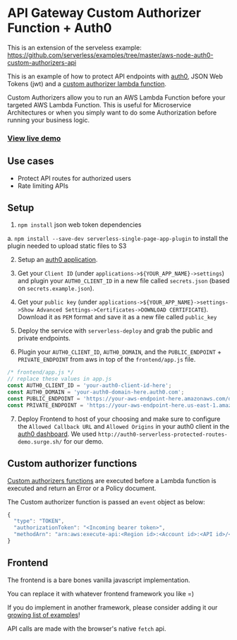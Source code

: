 # API Gateway Custom Authorizer Function + Auth0

This is an extension of the serveless example: https://github.com/serverless/examples/tree/master/aws-node-auth0-custom-authorizers-api

This is an example of how to protect API endpoints with [auth0](https://auth0.com/), JSON Web Tokens (jwt) and a [custom authorizer lambda function](https://serverless.com/framework/docs/providers/aws/events/apigateway#http-endpoints-with-custom-authorizers).

Custom Authorizers allow you to run an AWS Lambda Function before your targeted AWS Lambda Function. This is useful for Microservice Architectures or when you simply want to do some Authorization before running your business logic.

### [View live demo](http://auth0-serverless-protected-routes-demo.surge.sh/)

## Use cases

- Protect API routes for authorized users
- Rate limiting APIs

## Setup

1. `npm install` json web token dependencies

a. `npm install --save-dev serverless-single-page-app-plugin` to install the plugin needed to upload static files to S3

2. Setup an [auth0 application](https://auth0.com/docs/applications).

3. Get your `Client ID` (under `applications->${YOUR_APP_NAME}->settings`) and plugin your `AUTH0_CLIENT_ID` in a new file called `secrets.json` (based on `secrets.example.json`).

4. Get your `public key` (under `applications->${YOUR_APP_NAME}->settings->Show Advanced Settings->Certificates->DOWNLOAD CERTIFICATE`). Download it as `PEM` format and save it as a new file called `public_key`

5. Deploy the service with `serverless-deploy` and grab the public and private endpoints.

6. Plugin your `AUTH0_CLIENT_ID`, `AUTH0_DOMAIN`, and the `PUBLIC_ENDPOINT` + `PRIVATE_ENDPOINT` from aws in top of the `frontend/app.js` file.

  ```js
  /* frontend/app.js */
  // replace these values in app.js
  const AUTH0_CLIENT_ID = 'your-auth0-client-id-here';
  const AUTH0_DOMAIN = 'your-auth0-domain-here.auth0.com';
  const PUBLIC_ENDPOINT = 'https://your-aws-endpoint-here.amazonaws.com/dev/api/public';
  const PRIVATE_ENDPOINT = 'https://your-aws-endpoint-here.us-east-1.amazonaws.com/dev/api/private';
  ```

7. Deploy Frontend to host of your choosing and make sure to configure the `Allowed Callback URL` and `Allowed Origins` in your auth0 client in the [auth0 dashboard](https://manage.auth0.com). We used `http://auth0-serverless-protected-routes-demo.surge.sh/` for our demo.

## Custom authorizer functions

[Custom authorizers functions](https://aws.amazon.com/blogs/compute/introducing-custom-authorizers-in-amazon-api-gateway/) are executed before a Lambda function is executed and return an Error or a Policy document.

The Custom authorizer function is passed an `event` object as below:

```javascript
{
  "type": "TOKEN",
  "authorizationToken": "<Incoming bearer token>",
  "methodArn": "arn:aws:execute-api:<Region id>:<Account id>:<API id>/<Stage>/<Method>/<Resource path>"
}
```

## Frontend

The frontend is a bare bones vanilla javascript implementation.

You can replace it with whatever frontend framework you like =)

If you do implement in another framework, please consider adding it our [growing list of examples](https://github.com/serverless/examples/)!

API calls are made with the browser's native `fetch` api.
